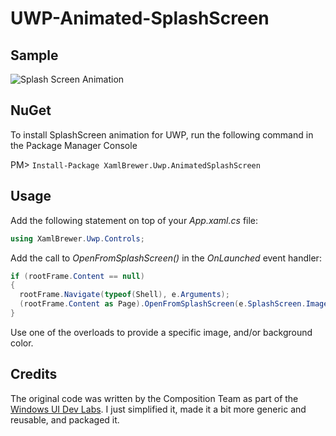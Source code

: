 # UWP-Animated-SplashScreen

## Sample
![Splash Screen Animation](https://github.com/XamlBrewer/UWP-Animated-SplashScreen/blob/master/AnimatedSplashScreen.gif)

## NuGet
To install SplashScreen animation for UWP, run the following command in the Package Manager Console

PM> `Install-Package XamlBrewer.Uwp.AnimatedSplashScreen`

## Usage
Add the following statement on top of your _App.xaml.cs_ file:
```cs
using XamlBrewer.Uwp.Controls;
```

Add the call to _OpenFromSplashScreen()_ in the _OnLaunched_ event handler:

```cs
if (rootFrame.Content == null)
{
  rootFrame.Navigate(typeof(Shell), e.Arguments);
  (rootFrame.Content as Page).OpenFromSplashScreen(e.SplashScreen.ImageLocation);  
}                
```

Use one of the overloads to provide a specific image, and/or background color.

## Credits
The original code was written by the Composition Team as part of the [Windows UI Dev Labs](https://github.com/Microsoft/WindowsUIDevLabs). I just simplified it, made it a bit more generic and reusable, and packaged it.
